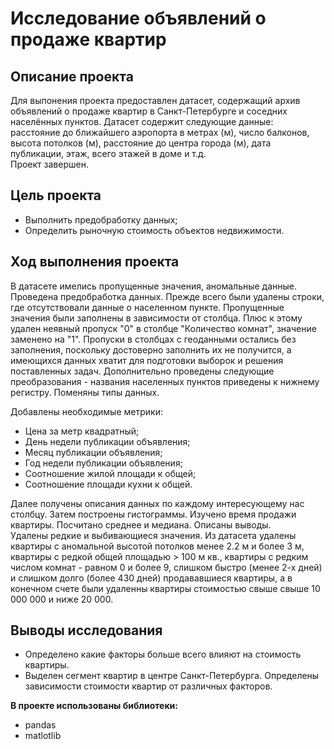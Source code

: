 # Исследование объявлений о продаже квартир
## Описание проекта

Для выпонения проекта предоставлен датасет, содержащий архив объявлений о продаже квартир в Санкт-Петербурге и соседних населённых пунктов. Датасет содержит следующие данные:
 расстояние до ближайшего аэропорта в метрах (м), число балконов, высота потолков (м), расстояние до центра города (м), дата публикации, этаж, всего этажей в доме и т.д.
<br>Проект завершен.

## Цель проекта
- Выполнить предобработку данных;
- Определить рыночную стоимость объектов недвижимости.

## Ход выполнения проекта
В датасете имелись пропущенные значения, аномальные данные. 
<br>Проведена предобработка данных. Прежде всего были удалены строки, где отсутствовали данные о населенном пункте. Пропущенные значения были заполнены в зависимости от столбца. 
Плюс к этому удален неявный пропуск "0" в столбце "Количество комнат", значение заменено на "1". Пропуски в столбцах с геоданными остались без заполнения, поскольку достоверно 
заполнить их не получится, а имеющихся данных хватит для подготовки выборок и решения поставленных задач. Дополнительно проведены следующие преобразования - названия населенных 
пунктов приведены к нижнему регистру. Поменяны типы данных.

Добавлены необходимые метрики:

- Цена за метр квадратный;
- День недели публикации объявления;
- Месяц публикации объявления;
- Год недели публикации объявления;
- Соотношение жилой площади к общей;
- Соотношение площади кухни к общей.

Далее получены описания данных по каждому интересующему нас столбцу. Затем построены гистограммы. Изучено время продажи квартиры. Посчитано среднее и медиана. Описаны выводы.
<br>Удалены редкие и выбивающиеся значения. Из датасета удалены квартиры с аномальной высотой потолков менее 2.2 м и более 3 м, квартиры с редкой общей площадью > 100 м кв., 
квартиры с редким числом комнат - равном 0 и более 9, слишком быстро (менее 2-х дней) и слишком долго (более 430 дней) продававшиеся квартиры, а в конечном счете были удаленны 
квартиры стоимостью свыше свыше 10 000 000 и ниже 20 000. 

## Выводы исследования
- Определено какие факторы больше всего влияют на стоимость квартиры.
- Выделен сегмент квартир в центре Санкт-Петербурга. Определены зависимости стоимости квартир от различных факторов.

**В проекте использованы библиотеки:**
- pandas
- matlotlib
